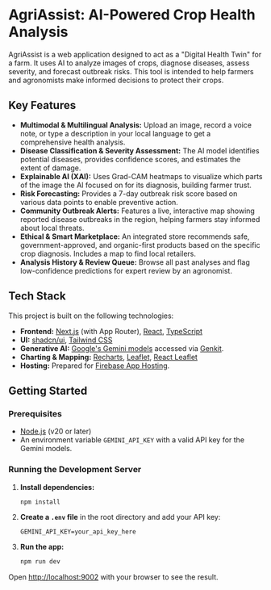 # AgriAssist: AI-Powered Crop Health Analysis

AgriAssist is a web application designed to act as a "Digital Health Twin" for a farm. It uses AI to analyze images of crops, diagnose diseases, assess severity, and forecast outbreak risks. This tool is intended to help farmers and agronomists make informed decisions to protect their crops.

## Key Features

- **Multimodal & Multilingual Analysis:** Upload an image, record a voice note, or type a description in your local language to get a comprehensive health analysis.
- **Disease Classification & Severity Assessment:** The AI model identifies potential diseases, provides confidence scores, and estimates the extent of damage.
- **Explainable AI (XAI):** Uses Grad-CAM heatmaps to visualize which parts of the image the AI focused on for its diagnosis, building farmer trust.
- **Risk Forecasting:** Provides a 7-day outbreak risk score based on various data points to enable preventive action.
- **Community Outbreak Alerts:** Features a live, interactive map showing reported disease outbreaks in the region, helping farmers stay informed about local threats.
- **Ethical & Smart Marketplace:** An integrated store recommends safe, government-approved, and organic-first products based on the specific crop diagnosis. Includes a map to find local retailers.
- **Analysis History & Review Queue:** Browse all past analyses and flag low-confidence predictions for expert review by an agronomist.

## Tech Stack

This project is built on the following technologies:

- **Frontend:** [Next.js](https://nextjs.org/) (with App Router), [React](https://react.dev/), [TypeScript](https://www.typescriptlang.org/)
- **UI:** [shadcn/ui](https://ui.shadcn.com/), [Tailwind CSS](https://tailwindcss.com/)
- **Generative AI:** [Google's Gemini models](https://deepmind.google/technologies/gemini/) accessed via [Genkit](https://firebase.google.com/docs/genkit).
- **Charting & Mapping:** [Recharts](https://recharts.org/), [Leaflet](https://leafletjs.com/), [React Leaflet](https://react-leaflet.js.org/)
- **Hosting:** Prepared for [Firebase App Hosting](https://firebase.google.com/docs/app-hosting).

## Getting Started

### Prerequisites

- [Node.js](https://nodejs.org/) (v20 or later)
- An environment variable `GEMINI_API_KEY` with a valid API key for the Gemini models.

### Running the Development Server

1. **Install dependencies:**
   ```bash
   npm install
   ```

2. **Create a `.env` file** in the root directory and add your API key:
   ```
   GEMINI_API_KEY=your_api_key_here
   ```

3. **Run the app:**
   ```bash
   npm run dev
   ```

Open [http://localhost:9002](http://localhost:9002) with your browser to see the result.
